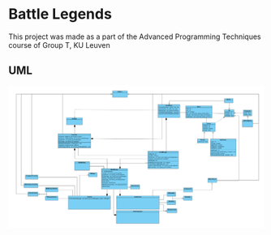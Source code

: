 # Battle Legends
This project was made as a part of the Advanced Programming Techniques course of Group T, KU Leuven

## UML
![UML](images/images/UML_07012024.png)







